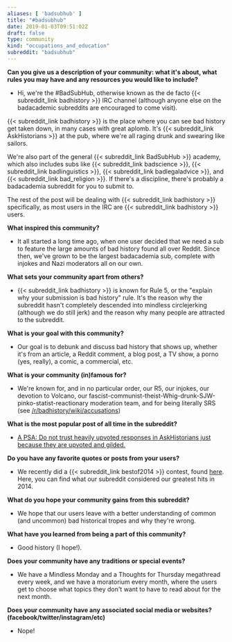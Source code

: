 ```yaml
---
aliases: [ 'badsubhub' ]
title: "#badsubhub"
date: 2019-01-03T09:51:02Z
draft: false
type: community
kind: "occupations_and_education"
subreddit: "badsubhub"
---
```


**Can you give us a description of your community: what it's about, what rules you may have and any resources you would like to include?**

* Hi, we're the #BadSubHub, otherwise known as the de facto {{< subreddit_link badhistory >}} IRC channel (although anyone else on the badacademic subreddits are encouraged to come visit).

{{< subreddit_link badhistory >}} is the place where you can see bad history get taken down, in many cases with great aplomb. It's {{< subreddit_link AskHistorians >}} at the pub, where we're all raging drunk and swearing like sailors.

We're also part of the general {{< subreddit_link BadSubHub >}} academy, which also includes subs like {{< subreddit_link badscience >}}, {{< subreddit_link badlinguistics >}}, {{< subreddit_link badlegaladvice >}}, and {{< subreddit_link bad_religion >}}. If there's a discipline, there's probably a badacademia subreddit for you to submit to.

The rest of the post will be dealing with {{< subreddit_link badhistory >}} specifically, as most users in the IRC are {{< subreddit_link badhistory >}} users.


**What inspired this community?**

* It all started a long time ago, when one user decided that we need a sub to feature the large amounts of bad history found all over Reddit. Since then, we've grown to be the largest badacademia sub, complete with injokes and Nazi moderators all on our own.


**What sets your community apart from others?**

* {{< subreddit_link badhistory >}} is known for Rule 5, or the "explain why your submission is bad history" rule. It's the reason why the subreddit hasn't completely descended into mindless circlejerking (although we do still jerk) and the reason why many people are attracted to the subreddit.


**What is your goal with this community?**

* Our goal is to debunk and discuss bad history that shows up, whether it's from an article, a Reddit comment, a blog post, a TV show, a porno (yes, really), a comic, a commercial, etc.


**What is your community (in)famous for?**

* We're known for, and in no particular order, our R5, our injokes, our devotion to Volcano, our fascist-communist-theist-Whig-drunk-SJW-pinko-statist-reactionary moderation team, and for being literally SRS (see [/r/badhistory/wiki/accusations](https://www.reddit.com/r/badhistory/wiki/accusations))


**What is the most popular post of all time in the subreddit?**

* [A PSA: Do not trust heavily upvoted responses in AskHistorians just because they are upvoted and gilded.](https://www.reddit.com/r/badhistory/comments/2jhhje/a_psa_do_not_trust_heavily_upvoted_responses_in/)


**Do you have any favorite quotes or posts from your users?**

* We recently did a {{< subreddit_link bestof2014 >}} contest, found [here](https://www.reddit.com/r/badhistory/comments/2qhre5/the_bad_history_best_of_awards_results/). Here, you can find what our subreddit considered our greatest hits in 2014.


**What do you hope your community gains from this subreddit?**

* We hope that our users leave with a better understanding of common (and uncommon) bad historical tropes and why they're wrong.


**What have you learned from being a part of this community?**

* Good history (I hope!).


**Does your community have any traditions or special events?**

* We have a Mindless Monday and a Thoughts for Thursday megathread every week, and we have a moratorium every month, where the users get to choose what topics they don't want to have to read about for the next month.


**Does your community have any associated social media or websites? (facebook/twitter/instagram/etc)**

* Nope!
